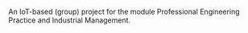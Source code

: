 An IoT-based (group) project for the module Professional Engineering Practice and Industrial Management.
